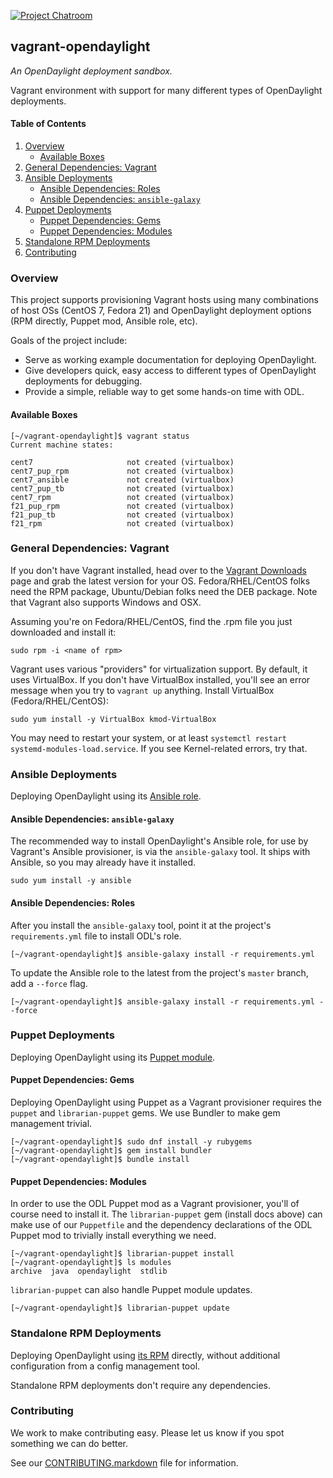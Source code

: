 [![Project Chatroom][1]][2]

## vagrant-opendaylight

*An OpenDaylight deployment sandbox.*

Vagrant environment with support for many different types of OpenDaylight
deployments.

#### Table of Contents

1. [Overview](#overview)
    * [Available Boxes](#available-boxes)
1. [General Dependencies: Vagrant](#general-dependencies-vagrant)
1. [Ansible Deployments](#ansible-deployments)
    * [Ansible Dependencies: Roles](#ansible-dependencies-roles)
    * [Ansible Dependencies: `ansible-galaxy`](#ansible-dependencies-ansible-galaxy)
1. [Puppet Deployments](#puppet-deployments)
    * [Puppet Dependencies: Gems](#puppet-dependencies-gems)
    * [Puppet Dependencies: Modules](#puppet-dependencies-modules)
1. [Standalone RPM Deployments](#standalone-rpm-deployments)
1. [Contributing](#contributing)

### Overview

This project supports provisioning Vagrant hosts using many combinations
of host OSs (CentOS 7, Fedora 21) and OpenDaylight deployment
options (RPM directly, Puppet mod, Ansible role, etc).

Goals of the project include:

* Serve as working example documentation for deploying OpenDaylight.
* Give developers quick, easy access to different types of OpenDaylight
deployments for debugging.
* Provide a simple, reliable way to get some hands-on time with ODL.

#### Available Boxes

```ShellSession
[~/vagrant-opendaylight]$ vagrant status
Current machine states:

cent7                     not created (virtualbox)
cent7_pup_rpm             not created (virtualbox)
cent7_ansible             not created (virtualbox)
cent7_pup_tb              not created (virtualbox)
cent7_rpm                 not created (virtualbox)
f21_pup_rpm               not created (virtualbox)
f21_pup_tb                not created (virtualbox)
f21_rpm                   not created (virtualbox)
```

### General Dependencies: Vagrant

If you don't have Vagrant installed, head over to the [Vagrant Downloads][3]
page and grab the latest version for your OS. Fedora/RHEL/CentOS folks need
the RPM package, Ubuntu/Debian folks need the DEB package. Note that Vagrant
also supports Windows and OSX.

Assuming you're on Fedora/RHEL/CentOS, find the .rpm file you just downloaded
and install it:

```ShellSession
sudo rpm -i <name of rpm>
```

Vagrant uses various "providers" for virtualization support. By default, it
uses VirtualBox. If you don't have VirtualBox installed, you'll see an error
message when you try to `vagrant up` anything. Install VirtualBox
(Fedora/RHEL/CentOS):

```ShellSession
sudo yum install -y VirtualBox kmod-VirtualBox
```

You may need to restart your system, or at least `systemctl restart
systemd-modules-load.service`. If you see Kernel-related errors, try that.

### Ansible Deployments

Deploying OpenDaylight using its [Ansible role][6].

#### Ansible Dependencies: `ansible-galaxy`

The recommended way to install OpenDaylight's Ansible role, for use by
Vagrant's Ansible provisioner, is via the `ansible-galaxy` tool. It
ships with Ansible, so you may already have it installed.

```ShellSession
sudo yum install -y ansible
```

#### Ansible Dependencies: Roles

After you install the `ansible-galaxy` tool, point it at the project's
`requirements.yml` file to install ODL's role.

```ShellSession
[~/vagrant-opendaylight]$ ansible-galaxy install -r requirements.yml
```

To update the Ansible role to the latest from the project's `master` branch,
add a `--force` flag.

```ShellSession
[~/vagrant-opendaylight]$ ansible-galaxy install -r requirements.yml --force
```

### Puppet Deployments

Deploying OpenDaylight using its [Puppet module][7].

#### Puppet Dependencies: Gems

Deploying OpenDaylight using Puppet as a Vagrant provisioner requires
the `puppet` and `librarian-puppet` gems. We use Bundler to make gem
management trivial.

```ShellSession
[~/vagrant-opendaylight]$ sudo dnf install -y rubygems
[~/vagrant-opendaylight]$ gem install bundler
[~/vagrant-opendaylight]$ bundle install
```

#### Puppet Dependencies: Modules

In order to use the ODL Puppet mod as a Vagrant provisioner, you'll of course
need to install it. The `librarian-puppet` gem (install docs above) can make
use of our `Puppetfile` and the dependency declarations of the ODL Puppet mod
to trivially install everything we need.

```ShellSession
[~/vagrant-opendaylight]$ librarian-puppet install
[~/vagrant-opendaylight]$ ls modules
archive  java  opendaylight  stdlib
```

`librarian-puppet` can also handle Puppet module updates.

```ShellSession
[~/vagrant-opendaylight]$ librarian-puppet update
```

### Standalone RPM Deployments

Deploying OpenDaylight using [its RPM][8] directly, without additional configuration
from a config management tool.

Standalone RPM deployments don't require any dependencies.

### Contributing

We work to make contributing easy. Please let us know if you spot something
we can do better.

See our [CONTRIBUTING.markdown][4] file for information.


[1]: https://badges.gitter.im/Join%20Chat.svg
[2]: https://gitter.im/dfarrell07/vagrant-opendaylight?utm_source=badge&utm_medium=badge&utm_campaign=pr-badge&utm_content=badge
[3]: https://www.vagrantup.com/downloads.html
[4]: https://github.com/dfarrell07/vagrant-opendaylight/blob/master/CONTRIBUTING.markdown
[5]: https://github.com/dfarrell07/vagrant-opendaylight/issues/26
[6]: https://github.com/dfarrell07/ansible-opendaylight
[7]: https://github.com/dfarrell07/puppet-opendaylight
[8]: https://github.com/opendaylight/integration/tree/master/packaging/rpm
